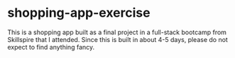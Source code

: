 # shopping-app-exercise
This is a shopping app built as a final project in a full-stack bootcamp from Skillspire that I attended. Since this is built in about 4-5 days, please do not expect to find anything fancy.
